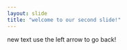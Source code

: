 ```yaml
---
layout: slide
title: "welcome to our second slide!"
---
```

new text
use the left arrow to go back!
